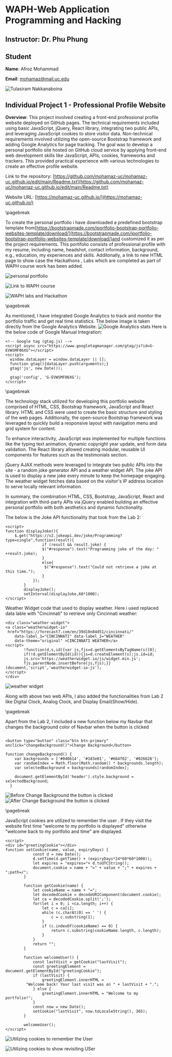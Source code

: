 # WAPH-Web Application Programming and Hacking

## Instructor: Dr. Phu Phung

## Student

**Name**: Afroz Mohammad

**Email**: mohamaz@mail.uc.edu

![Tulasiram Nakkanaboina](images/headshot.jpeg)


## Individual Project 1 - Professional Profile Website

**Overview**: This project involved creating a front-end professional profile website deployed on GitHub pages. The technical requirements included using basic JavaScript, jQuery, React library, integrating two public APIs, and leveraging JavaScript cookies to store visitor data. Non-technical requirements involved utilizing the open-source Bootstrap framework and adding Google Analytics for page tracking. The goal was to develop a personal portfolio site hosted on GitHub cloud service by applying front-end web development skills like JavaScript, APIs, cookies, frameworks and trackers. This provided practical experience with various technologies to create an effective profile website.

Link to the repository:
[https://github.com/mohamaz-uc/mohamaz-uc.github.io/edit/main/Readme.txt](https://github.com/mohamaz-uc/mohamaz-uc.github.io/edit/main/Readme.txt)

Website URL:
[https://mohamaz-uc.github.io/](https://mohamaz-uc.github.io/)

\pagebreak

To create the personal portfolio i have downloaded a predefined bootstrap template from[https://bootstrapmade.com/iportfolio-bootstrap-portfolio-websites-template/download/](https://bootstrapmade.com/iportfolio-bootstrap-portfolio-websites-template/download/)and customized it as per the project requirements. This portifolio consists of professional profile with my resume, including name, headshot, contact information, background, e.g., education, my experiences and skills. Additonally, a link to new HTML page to show case the Hackathons , Labs which are completed as part of WAPH course work has been added.

![personal portfolio](images/1.png)

![Link to WAPH course](images/2.png)

![WAPH labs and Hackathon](images/3.png)

\pagebreak


As mentioned, I have integrated Google Analytics to track and monitor the portfolio traffic and get real time statistics. The below image is taken directly from the Google Analytics Website.
![Google Analytics stats](images/4.png)
Here is the below code of Google Manual Integration:
```JS
<!-- Google tag (gtag.js) -->
<script async src="https://www.googletagmanager.com/gtag/js?id=G-EVWSMF06XG"></script>
<script>
  window.dataLayer = window.dataLayer || [];
  function gtag(){dataLayer.push(arguments);}
  gtag('js', new Date());

  gtag('config', 'G-EVWSMF06XG');
</script>
```

\pagebreak

The technology stack utilized for developing this portfolio website comprised of HTML, CSS, Bootstrap framework, JavaScript and React library. HTML and CSS were used to create the basic structure and styling of the web pages. Additionally, the open-source Bootstrap framework was leveraged to quickly build a responsive layout with navigation menu and grid system for content.

To enhance interactivity, JavaScript was implemented for multiple functions like the typing text animation, dynamic copyright year update, and form data validation. The React library allowed creating modular, reusable UI components for features such as the testimonials section.

jQuery AJAX methods were leveraged to integrate two public APIs into the site - a random joke generator API and a weather widget API. The joke API is used to display a new joke every minute to keep the homepage engaging. The weather widget fetches data based on the visitor's IP address location to serve locally relevant information.

In summary, the combination HTML, CSS, Bootstrap, JavaScript, React and integration with third-party APIs via jQuery enabled building an effective personal portfolio with both aesthetics and dynamic functionality.

The below is the Joke API functionality that took from the Lab 2:
```JS
<script>
function displayJoke(){
	$.get("https://v2.jokeapi.dev/joke/Programming?type=single",function(result){
				if (result && result.joke) {
				$("#response").text("Programming joke of the day: " +result.joke);
				}
				else{
				 $("#response").text("Could not retrieve a joke at this time.");	
				}
			});
		}
		displayJoke();
		setInterval(displayJoke,60*1000);
</script>
```

Weather Widget code that used to display weather. Here i used replaced data lable with "Cincinnati" to retrieve only Cincinnati weather: 
```JS
<div class="weather-widget">
<a class="weatherwidget-io"
 href="https://forecast7.com/en/39d10n84d51/cincinnati/"
	data-label_1="CINCINNATI" data-label_2="WEATHER"
 	data-theme="original" >CINCINNATI WEATHER</a>
<script>
		!function(d,s,id){var js,fjs=d.getElementsByTagName(s)[0];
		if(!d.getElementById(id)){js=d.createElement(s);js.id=id;
		js.src='https://weatherwidget.io/js/widget.min.js';
		fjs.parentNode.insertBefore(js,fjs);}}
(document,'script','weatherwidget-io-js');
</script>
</div>
```

![weather widget](images/5.png)

Along with above two web APIs, I also added the functionalities from Lab 2 like Digital Clock, Analog Clock, and Display Email(Show/Hide).

\pagebreak

Apart from the Lab 2, I included a new function below my Navbar that changes the background color of Navbar when the button is clicked

```JS

<button type="button" class="btn btn-primary" onclick="changeBackground()">Change Background</button>

function changeBackground() {
    var backgrounds = ['#040b14', '#183e01', '#664f02', '#026628'];
    var randomIndex = Math.floor(Math.random() * backgrounds.length);
    var selectedBackground = backgrounds[randomIndex];
    
    document.getElementById('header').style.background = selectedBackground;
  }
```
![Before Change Background the button is clicked](images/8.png)
![After Change Background the button is clicked](images/9.png)

\pagebreak

JavaScript cookies are utilized to remember the user . If they visit the website first time "welcome to my portfolio is displayed" otherwise "welcome back to my portfolio and time" are displayed.

```JS
<script>
<div id="greetingCookie"></div>
function setCookie(name, value, expiryDays) {
            const d = new Date();
            d.setTime(d.getTime() + (expiryDays*24*60*60*1000));
            let expires = "expires="+ d.toUTCString();
            document.cookie = name + "=" + value + ";" + expires + ";path=/";
        }

        function getCookie(name) {
            let cookieName = name + "=";
            let decodedCookie = decodeURIComponent(document.cookie);
            let ca = decodedCookie.split(';');
            for(let i = 0; i <ca.length; i++) {
                let c = ca[i];
                while (c.charAt(0) == ' ') {
                    c = c.substring(1);
                }
                if (c.indexOf(cookieName) == 0) {
                    return c.substring(cookieName.length, c.length);
                }
            }
            return "";
        }

        function welcomeUser() {
            const lastVisit = getCookie("lastVisit");
            const greetingElement = document.getElementById("greetingCookie");
            if (lastVisit) {
                greetingElement.innerHTML =
		 "Welcome back! Your last visit was on " + lastVisit + ".";
            } else {
                greetingElement.innerHTML = "Welcome to my portfolio!";
            }
            const now = new Date();
            setCookie("lastVisit", now.toLocaleString(), 365);
        }

        welcomeUser();
</script>
```

![Utilizing cookies to remember the User](images/6.png)

![Utilizing cookies to show revisiting USer](images/7.png)
